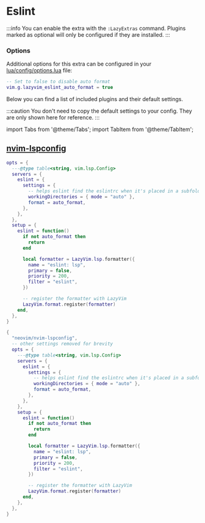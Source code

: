 # Eslint

<!-- plugins:start -->

:::info
You can enable the extra with the `:LazyExtras` command.
Plugins marked as optional will only be configured if they are installed.
:::

### Options

Additional options for this extra can be configured in your [lua/config/options.lua](/configuration/general#options) file:

```lua title="lua/config/options.lua"
-- Set to false to disable auto format
vim.g.lazyvim_eslint_auto_format = true
```

Below you can find a list of included plugins and their default settings.

:::caution
You don't need to copy the default settings to your config.
They are only shown here for reference.
:::

import Tabs from '@theme/Tabs';
import TabItem from '@theme/TabItem';

## [nvim-lspconfig](https://github.com/neovim/nvim-lspconfig)

<Tabs>

<TabItem value="opts" label="Options">

```lua
opts = {
  ---@type table<string, vim.lsp.Config>
  servers = {
    eslint = {
      settings = {
        -- helps eslint find the eslintrc when it's placed in a subfolder instead of the cwd root
        workingDirectories = { mode = "auto" },
        format = auto_format,
      },
    },
  },
  setup = {
    eslint = function()
      if not auto_format then
        return
      end

      local formatter = LazyVim.lsp.formatter({
        name = "eslint: lsp",
        primary = false,
        priority = 200,
        filter = "eslint",
      })

      -- register the formatter with LazyVim
      LazyVim.format.register(formatter)
    end,
  },
}
```

</TabItem>


<TabItem value="code" label="Full Spec">

```lua
{
  "neovim/nvim-lspconfig",
  -- other settings removed for brevity
  opts = {
    ---@type table<string, vim.lsp.Config>
    servers = {
      eslint = {
        settings = {
          -- helps eslint find the eslintrc when it's placed in a subfolder instead of the cwd root
          workingDirectories = { mode = "auto" },
          format = auto_format,
        },
      },
    },
    setup = {
      eslint = function()
        if not auto_format then
          return
        end

        local formatter = LazyVim.lsp.formatter({
          name = "eslint: lsp",
          primary = false,
          priority = 200,
          filter = "eslint",
        })

        -- register the formatter with LazyVim
        LazyVim.format.register(formatter)
      end,
    },
  },
}
```

</TabItem>

</Tabs>

<!-- plugins:end -->
